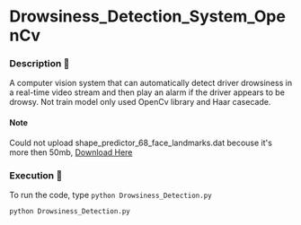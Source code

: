 # Drowsiness_Detection_System_OpenCv

### Description 📌

A computer vision system that can automatically detect driver drowsiness in a real-time video stream and then play an alarm if the driver appears to be drowsy.
Not train model only used OpenCv library and Haar casecade.


#### Note

Could not upload shape_predictor_68_face_landmarks.dat becouse it's more then 50mb, [Download Here](https://drive.google.com/file/d/1n98eKWxj2IDEXOjT_S5CHfJTP5xkp6xb/view?usp=sharing)

### Execution 🐉
To run the code, type `python Drowsiness_Detection.py`

```
python Drowsiness_Detection.py
```



